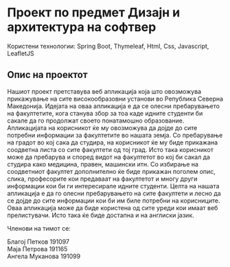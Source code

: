 # Проект по предмет Дизајн и архитектура на софтвер

Користени технологии: Spring Boot, Thymeleaf, Html, Css, Javascript, LeafletJS

## Опис на проектот

Нашиот проект претставува веб апликација која што овозможува прикажување на сите високообразовни установи во Република Северна Македонија. Идејата на оваа апликација е да се олесни пребарувањето на факултетите, кога станува збор за тоа  каде идните студенти би сакале да го продолжат своето понатамошно образование.
Апликацијата на корисникот ќе му овозможува да дојде до сите потребни информации за факултетите во нашата земја. Со пребарување на градот во кој сака да студира, на корисникот ќе му биде прикажана соодветна листа со сите факултети од тој град. Исто така корисникот може да пребарува и според видот на факултетот во кој би сакал да студира како медицина, правен, машински итн. Со избирање на соодветниот факултет дополнително ќе биде прикажан поголем опис, слика, професорите кои предаваат на факултетот и многу други информации кои би ги интересирале идните студенти. 
Целта на нашата апликација е да го олесни пребарувањето на сите факултети и лесно да се дојде до сите информации кои би им биле потребни на корисниците. Оваа апликација може да биде користена од сите уреди кои имаат веб прелистувачи. Исто така ќе биде достапна и на англиски јазик.  




Членови на тимот се:

Благој Петков 191097  
Маја Петрова 191165  
Ангела Муканова 191099  
 
